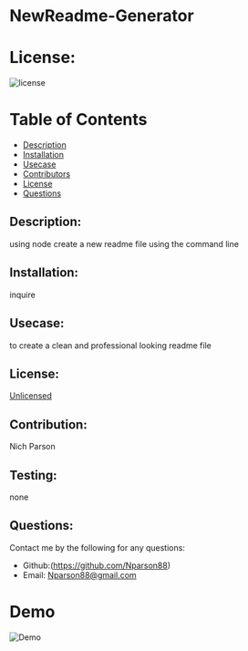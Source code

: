  # NewReadme-Generator
# License: 
![license](https://img.shields.io/badge/License-[Unlicensed](Unlicensed.txt)-blue?style=for-the-badge&logo=appveyor.svg)
# Table of Contents 
* [Description](#description)
* [Installation](#installation)
* [Usecase](#Usecase)
* [Contributors](#contributors)
* [License](#license)
* [Questions](#questions)
    
## Description: 
using node create a new readme file using the command line
## Installation: 
inquire
## Usecase: 
to create a clean and professional looking readme file
## License: 
[Unlicensed](Unlicensed.txt)
## Contribution: 
Nich Parson
## Testing: 
none
## Questions: 
Contact me by the following for any questions:
* Github:(https://github.com/Nparson88)
* Email: Nparson88@gmail.com 
# Demo
![Demo](https://youtu.be/GpkjJm7kknA)